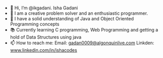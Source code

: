 - 👋 Hi, I’m @ikgadani. Isha Gadani 
- 👀 I am a creative problem solver and an enthusiastic programmer.
- 🌱 I have a solid understanding of Java and Object Oriented Programming concepts
- 📚 Currently learning C programming, Web Programming and getting a hold of Data Structures using java
- 📫 How to reach me: Email: gadan0009@algonquinlive.com
                      Linkden: www.linkedin.com/in/ishacodes


